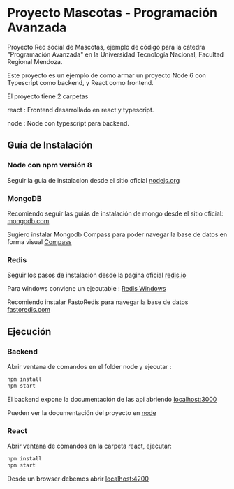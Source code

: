 # Proyecto Mascotas - Programación Avanzada

Proyecto Red social de Mascotas, ejemplo de código para la cátedra "Programación Avanzada" en la Universidad Tecnología Nacional, Facultad Regional Mendoza.

Este proyecto es un ejemplo de como armar un proyecto Node 6 con Typescript como backend, y React como frontend.

El proyecto tiene 2 carpetas

react :  Frontend desarrollado en react y typescript.

node : Node con typescript para backend.

## Guía de Instalación

### Node con npm versión 8

Seguir la guia de instalacion desde el sitio oficial [nodejs.org](https://nodejs.org/)

### MongoDB

Recomiendo seguir las guiás de instalación de mongo desde el sitio oficial: [mongodb.com](https://www.mongodb.com/download-center#community)


Sugiero instalar Mongodb Compass para poder navegar la base de datos en forma visual [Compass](https://www.mongodb.com/products/compass)

### Redis


Seguir los pasos de instalación desde la pagina oficial [redis.io](https://redis.io/download)

Para windows conviene un ejecutable : [Redis Windows](https://sourceforge.net/projects/redis/)

Recomiendo instalar FastoRedis para navegar la base de datos [fastoredis.com](https://fastoredis.com/)

## Ejecución

### Backend

Abrir ventana de comandos en el folder node y ejecutar :

```bash
npm install
npm start
```

El backend expone la documentación de las api abriendo [localhost:3000](http://localhost:3000/)

Pueden ver la documentación del proyecto en [node](./node/README.md)

### React

Abrir ventana de comandos en la carpeta react, ejecutar:

```bash
npm install
npm start
```

Desde un browser debemos abrir [localhost:4200](http://localhost:4200/)

